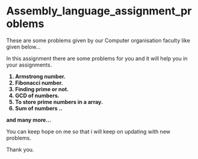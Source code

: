 # Assembly_language_assignment_problems
These are some problems given by our Computer organisation faculty like given below...

In this assignment there are some problems for you and it will help you in your assignments.
  <b>
  1. Armstrong number.
  2. Fibonacci number.
  3. Finding prime or not.
  4. GCD of numbers.
  5. To store prime numbers in a array.
  6. Sum of numbers ..
  
  and many more...
  <br>
  </b>
  
  You can keep hope on me so that i will keep on updating with new problems.
  
  Thank you. 
  
